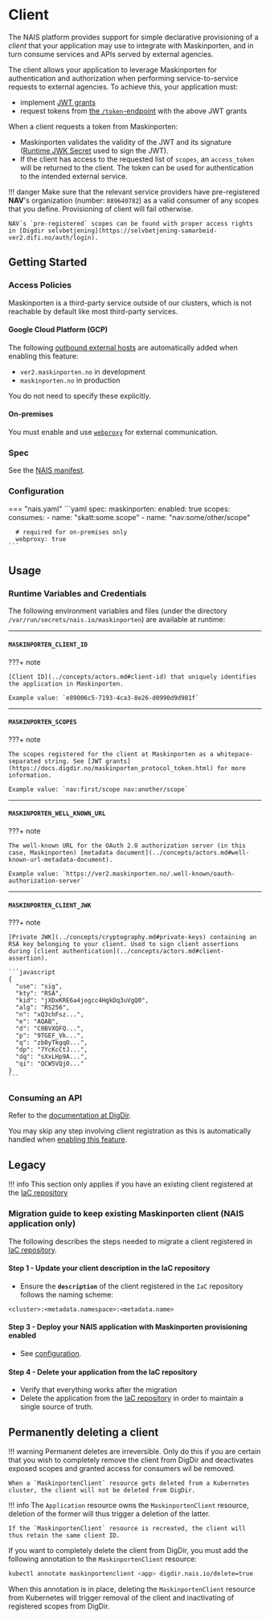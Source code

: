 # Client

The NAIS platform provides support for simple declarative provisioning of a _client_ that your application may use to integrate with Maskinporten, and in turn consume services and APIs served by external agencies.

The client allows your application to leverage Maskinporten for authentication and authorization when performing service-to-service requests to external agencies.
To achieve this, your application must:

- implement [JWT grants](https://docs.digdir.no/maskinporten_protocol_jwtgrant.html)
- request tokens from [the `/token`-endpoint](https://docs.digdir.no/maskinporten_protocol_token.html) with the above JWT grants

When a client requests a token from Maskinporten:

- Maskinporten validates the validity of the JWT and its signature ([Runtime JWK Secret](#runtime-variables-and-credentials) used to sign the JWT).
- If the client has access to the requested list of `scopes`, an `access_token` will be returned to the client. The token can be used for authentication to the intended external service.

!!! danger
    Make sure that the relevant service providers have pre-registered **NAV**'s organization (number: `889640782`) as a valid consumer of any scopes that you define. Provisioning of client will fail otherwise.

    NAV´s `pre-registered` scopes can be found with proper access rights in [Digdir selvbetjening](https://selvbetjening-samarbeid-ver2.difi.no/auth/login).

## Getting Started

### Access Policies

Maskinporten is a third-party service outside of our clusters, which is not reachable by default like most third-party services.

#### Google Cloud Platform \(GCP\)

The following [outbound external hosts](../../../nais-application/access-policy.md#external-services) are automatically added when enabling this feature:

- `ver2.maskinporten.no` in development
- `maskinporten.no` in production

You do not need to specify these explicitly.

#### On-premises

You must enable and use [`webproxy`](../../../nais-application/application.md#webproxy) for external communication.

### Spec

See the [NAIS manifest](../../../nais-application/application.md#maskinporten).

### Configuration

=== "nais.yaml"
    ```yaml
    spec:
      maskinporten:
        enabled: true 
        scopes:
          consumes:
            - name: "skatt:some.scope"
            - name: "nav:some/other/scope"

      # required for on-premises only
      webproxy: true
    ```

## Usage

### Runtime Variables and Credentials

The following environment variables and files (under the directory `/var/run/secrets/nais.io/maskinporten`) are available at runtime:

---

#### `MASKINPORTEN_CLIENT_ID`

???+ note

    [Client ID](../concepts/actors.md#client-id) that uniquely identifies the application in Maskinporten.

    Example value: `e89006c5-7193-4ca3-8e26-d0990d9d981f`

---

#### `MASKINPORTEN_SCOPES`

???+ note

    The scopes registered for the client at Maskinporten as a whitepace-separated string. See [JWT grants](https://docs.digdir.no/maskinporten_protocol_token.html) for more information.

    Example value: `nav:first/scope nav:another/scope`

---

#### `MASKINPORTEN_WELL_KNOWN_URL`

???+ note

    The well-known URL for the OAuth 2.0 authorization server (in this case, Maskinporten) [metadata document](../concepts/actors.md#well-known-url-metadata-document).

    Example value: `https://ver2.maskinporten.no/.well-known/oauth-authorization-server`

---

#### `MASKINPORTEN_CLIENT_JWK`

???+ note

    [Private JWK](../concepts/cryptography.md#private-keys) containing an RSA key belonging to your client. Used to sign client assertions during [client authentication](../concepts/actors.md#client-assertion).

    ```javascript
    {
      "use": "sig",
      "kty": "RSA",
      "kid": "jXDxKRE6a4jogcc4HgkDq3uVgQ0",
      "alg": "RS256",
      "n": "xQ3chFsz...",
      "e": "AQAB",
      "d": "C0BVXQFQ...",
      "p": "9TGEF_Vk...",
      "q": "zb0yTkgqO...",
      "dp": "7YcKcCtJ...",
      "dq": "sXxLHp9A...",
      "qi": "QCW5VQjO..."
    }
    ```

### Consuming an API

Refer to the [documentation at DigDir](https://docs.digdir.no/docs/Maskinporten/maskinporten_guide_apikonsument.html#5-be-om-token).

You may skip any step involving client registration as this is automatically handled when [enabling this feature](#configuration).

## Legacy

!!! info
    This section only applies if you have an existing client registered at the [IaC repository](https://github.com/navikt/nav-maskinporten)

### Migration guide to keep existing Maskinporten client (NAIS application only)

The following describes the steps needed to migrate a client registered in [IaC repository](https://github.com/navikt/nav-maskinporten).

#### Step 1 - Update your client description in the IaC repository

- Ensure the **`description`** of the client registered in the `IaC` repository follows the naming scheme:

```text
<cluster>:<metadata.namespace>:<metadata.name>
```

#### Step 3 - Deploy your NAIS application with Maskinporten provisioning enabled

- See [configuration](#consumes-configuration).

#### Step 4 - Delete your application from the IaC repository

- Verify that everything works after the migration
- Delete the application from the [IaC repository](https://github.com/navikt/nav-maskinporten) in order to maintain a single source of truth.

## Permanently deleting a client

!!! warning
    Permanent deletes are irreversible. Only do this if you are certain that you wish to completely remove the client from DigDir
    and deactivates exposed scopes and granted access for consumers wil be removed.

    When a `MaskinportenClient` resource gets deleted from a Kubernetes cluster, the client will not be deleted from DigDir.

!!! info
    The `Application` resource owns the `MaskinportenClient` resource, deletion of the former will thus trigger a deletion of the latter.

    If the `MaskinportenClient` resource is recreated, the client will thus retain the same client ID.

If you want to completely delete the client from DigDir, you must add the following annotation to the `MaskinportenClient` resource:

```bash
kubectl annotate maskinportenclient <app> digdir.nais.io/delete=true
```

When this annotation is in place, deleting the `MaskinportenClient` resource from Kubernetes will trigger removal of the client and inactivating of registered scopes from DigDir.
